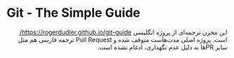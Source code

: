 # Git - The Simple Guide

<div dir='rtl'>

این مخزن ترجمه‌ای از پروژه انگلیسی https://rogerdudler.github.io/git-guide/ است. پروژه اصلی مدت‌هاست متوقف شده و Pull Request ترجمه فارسی هم مثل سایر PRها به دلیل عدم نگهداری، ادغام نشده است.


</div>

